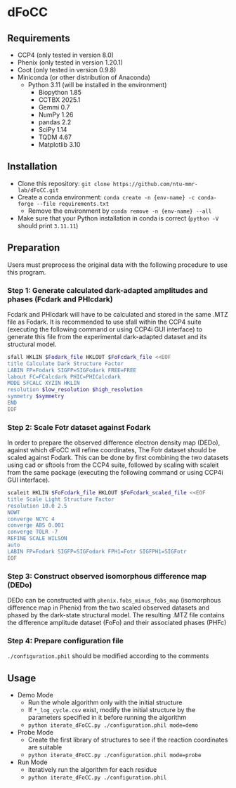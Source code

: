 # dFoCC

## Requirements

- CCP4 (only tested in version 8.0)
- Phenix (only tested in version 1.20.1)
- Coot (only tested in version 0.9.8)
- Miniconda (or other distribution of Anaconda)
  - Python 3.11 (will be installed in the environment)
    - Biopython 1.85
    - CCTBX 2025.1
    - Gemmi 0.7
    - NumPy 1.26
    - pandas 2.2
    - SciPy 1.14
    - TQDM 4.67
    - Matplotlib 3.10

## Installation

- Clone this repository: `git clone https://github.com/ntu-mmr-lab/dFoCC.git`
- Create a conda environment: `conda create -n {env-name} -c conda-forge --file requirements.txt`
  - Remove the environment by `conda remove -n {env-name} --all`
- Make sure that your Python installation in conda is correct (`python -V` should print `3.11.11`)

## Preparation

Users must preprocess the original data with the following procedure to use this program.

### Step 1: Generate calculated dark-adapted amplitudes and phases (Fcdark and PHIcdark)

Fcdark and PHIcdark will have to be calculated and stored in the same .MTZ file as Fodark. It is recommended to use sfall within the CCP4 suite (executing the following command or using CCP4i GUI interface) to generate this file from the experimental dark-adapted dataset and its structural model.

```bash
sfall HKLIN $Fodark_file HKLOUT $FoFcdark_file <<EOF
title Calculate Dark Structure Factor
LABIN FP=Fodark SIGFP=SIGFodark FREE=FREE
labout FC=FCalcdark PHIC=PHICalcdark
MODE SFCALC XYZIN HKLIN
resolution $low_resolution $high_resolution
symmetry $symmetry
END
EOF
```

### Step 2: Scale Fotr dataset against Fodark

In order to prepare the observed difference electron density map (DEDo), against which dFoCC will refine coordinates, The Fotr dataset should be scaled against Fodark. This can be done by first combining the two datasets using cad or sftools from the CCP4 suite, followed by scaling with scaleit from the same package (executing the following command or using CCP4i GUI interface).

```bash
scaleit HKLIN $FoFcdark_file HKLOUT $FoFcdark_scaled_file <<EOF
title Scale Light Structure Factor
resolution 10.0 2.5
NOWT
converge NCYC 4
converge ABS 0.001
converge TOLR -7
REFINE SCALE WILSON
auto
LABIN FP=Fodark SIGFP=SIGFodark FPH1=Fotr SIGFPH1=SIGFotr
EOF
```

### Step 3: Construct observed isomorphous difference map (DEDo)

DEDo can be constructed with `phenix.fobs_minus_fobs_map` (isomorphous difference map in Phenix) from the two scaled observed datasets and phased by the dark-state structural model. The resulting .MTZ file contains the difference amplitude dataset (FoFo) and their associated phases (PHFc)

### Step 4: Prepare configuration file

`./configuration.phil` should be modified according to the comments

## Usage

- Demo Mode
  - Run the whole algorithm only with the initial structure
  - If `*_log_cycle.csv` exist, modify the initial structure by the parameters specified in it before running the algorithm
  - `python iterate_dFoCC.py ./configuration.phil mode=demo`
- Probe Mode
  - Create the first library of structures to see if the reaction coordinates are suitable
  - `python iterate_dFoCC.py ./configuration.phil mode=probe`
- Run Mode
  - iteratively run the algorithm for each residue
  - `python iterate_dFoCC.py ./configuration.phil`
